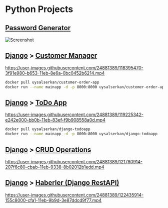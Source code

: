 # Python Projects

## [Password Generator](/password_generator.py)
![Screenshot](/Screenshots/password_generator.gif)


## [Django](Django%20Apps) > [Customer Manager](/Django%20Apps/Customer_Manage)

https://user-images.githubusercontent.com/24881389/118395470-3f91e980-b653-11eb-8e6a-0bc0452b6214.mp4

```bash
docker pull uysalserkan/customer-order-app
docker run --name mainapp -d -p 8000:8000 uysalserkan/customer-order-app
```

## [Django](Django%20Apps) > [ToDo App](/Django%20Apps/todo_app)


https://user-images.githubusercontent.com/24881389/119225342-e242e000-bb0b-11eb-83ef-f9b908558a0d.mp4

```bash
docker pull uysalserkan/django-todoapp
docker run --name mainapp -d -p 8000:8000 uysalserkan/django-todoapp
```

## [Django](Django%20Apps) > [CRUD Operations](/Django%20Apps/crud_operations)

https://user-images.githubusercontent.com/24881389/121780914-207f6c80-cbab-11eb-9338-8b02012b1edd.mp4

## [Django](Django%20Apps) > [Haberler (Django RestAPI)](/Django%20Apps/haber_djangorest)

https://user-images.githubusercontent.com/24881389/122435914-155c8000-cfa1-11eb-9b9d-3e87ddcd9f77.mp4


